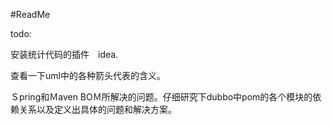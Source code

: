 #ReadMe









todo:

安装统计代码的插件　idea.

查看一下uml中的各种箭头代表的含义。

Ｓpring和Ｍaven BOＭ所解决的问题。仔细研究下dubbo中pom的各个模块的依赖关系以及定义出具体的问题和解决方案。